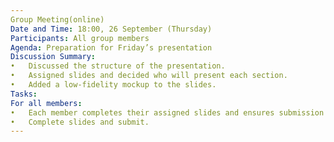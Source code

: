 ```yaml
---
Group Meeting(online)
Date and Time: 18:00, 26 September (Thursday) 
Participants: All group members
Agenda: Preparation for Friday’s presentation
Discussion Summary:
•	Discussed the structure of the presentation.
•	Assigned slides and decided who will present each section.
•	Added a low-fidelity mockup to the slides. 
Tasks:
For all members:
•	Each member completes their assigned slides and ensures submission before the deadline.
•	Complete slides and submit.
---
```

